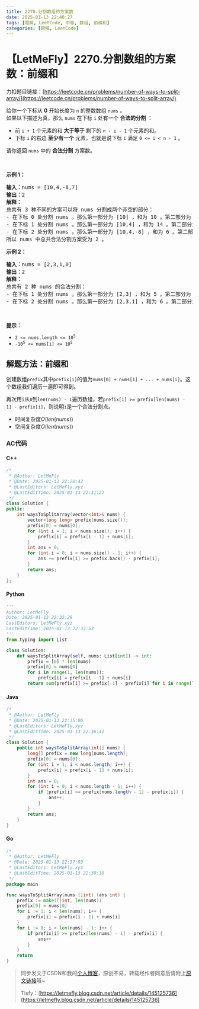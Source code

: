 ```yaml
---
title: 2270.分割数组的方案数
date: 2025-01-13 22:40:27
tags: [题解, LeetCode, 中等, 数组, 前缀和]
categories: [题解, LeetCode]
---
```


# 【LetMeFly】2270.分割数组的方案数：前缀和

力扣题目链接：[https://leetcode.cn/problems/number-of-ways-to-split-array/](https://leetcode.cn/problems/number-of-ways-to-split-array/)

<p>给你一个下标从 <strong>0</strong>&nbsp;开始长度为 <code>n</code>&nbsp;的整数数组&nbsp;<code>nums</code>&nbsp;。<br />
<span style="">如果以下描述为真，那么</span><span style=""> </span><code>nums</code>&nbsp;在下标 <code>i</code>&nbsp;处有一个 <strong>合法的分割</strong>&nbsp;：</p>

<ul>
	<li>前&nbsp;<code>i + 1</code>&nbsp;个元素的和 <strong>大于等于</strong>&nbsp;剩下的&nbsp;<code>n - i - 1</code>&nbsp;个元素的和。</li>
	<li>下标 <code>i</code>&nbsp;的右边 <strong>至少有一个</strong>&nbsp;元素，也就是说下标&nbsp;<code>i</code>&nbsp;满足&nbsp;<code>0 &lt;= i &lt; n - 1</code>&nbsp;。</li>
</ul>

<p>请你返回&nbsp;<code>nums</code>&nbsp;中的&nbsp;<strong>合法分割</strong>&nbsp;方案数。</p>

<p>&nbsp;</p>

<p><strong>示例 1：</strong></p>

<pre>
<b>输入：</b>nums = [10,4,-8,7]
<b>输出：</b>2
<b>解释：</b>
总共有 3 种不同的方案可以将 nums 分割成两个非空的部分：
- 在下标 0 处分割 nums 。那么第一部分为 [10] ，和为 10 。第二部分为 [4,-8,7] ，和为 3 。因为 10 &gt;= 3 ，所以 i = 0 是一个合法的分割。
- 在下标 1 处分割 nums 。那么第一部分为 [10,4] ，和为 14 。第二部分为 [-8,7] ，和为 -1 。因为 14 &gt;= -1 ，所以 i = 1 是一个合法的分割。
- 在下标 2 处分割 nums 。那么第一部分为 [10,4,-8] ，和为 6 。第二部分为 [7] ，和为 7 。因为 6 &lt; 7 ，所以 i = 2 不是一个合法的分割。
所以 nums 中总共合法分割方案受为 2 。
</pre>

<p><strong>示例 2：</strong></p>

<pre>
<b>输入：</b>nums = [2,3,1,0]
<b>输出：</b>2
<b>解释：</b>
总共有 2 种 nums 的合法分割：
- 在下标 1 处分割 nums 。那么第一部分为 [2,3] ，和为 5 。第二部分为 [1,0] ，和为 1 。因为 5 &gt;= 1 ，所以 i = 1 是一个合法的分割。
- 在下标 2 处分割 nums 。那么第一部分为 [2,3,1] ，和为 6 。第二部分为 [0] ，和为 0 。因为 6 &gt;= 0 ，所以 i = 2 是一个合法的分割。
</pre>

<p>&nbsp;</p>

<p><strong>提示：</strong></p>

<ul>
	<li><code>2 &lt;= nums.length &lt;= 10<sup>5</sup></code></li>
	<li><code>-10<sup>5</sup> &lt;= nums[i] &lt;= 10<sup>5</sup></code></li>
</ul>


    
## 解题方法：前缀和

创建数组`prefix`其中`prefix[i]`的值为`nums[0] + nums[1] + ... + nums[i]`。这个数组我们遍历一遍即可得到。

再次用`i`从`0`到`len(nums) - 1`遍历数组，若`prefix[i] >= prefix[len(nums) - 1] - prefix[i]`，则说明`i`是一个合法分割点。

+ 时间复杂度$O(len(nums))$
+ 空间复杂度$O(len(nums))$

### AC代码

#### C++

```cpp
/*
 * @Author: LetMeFly
 * @Date: 2025-01-13 22:28:42
 * @LastEditors: LetMeFly.xyz
 * @LastEditTime: 2025-01-13 22:31:22
 */
class Solution {
public:
    int waysToSplitArray(vector<int>& nums) {
        vector<long long> prefix(nums.size());
        prefix[0] = nums[0];
        for (int i = 1; i < nums.size(); i++) {
            prefix[i] = prefix[i - 1] + nums[i];
        }
        int ans = 0;
        for (int i = 0; i < nums.size() - 1; i++) {
            ans += prefix[i] >= prefix.back() - prefix[i];
        }
        return ans;
    }
};
```

#### Python

```python
'''
Author: LetMeFly
Date: 2025-01-13 22:32:29
LastEditors: LetMeFly.xyz
LastEditTime: 2025-01-13 22:33:53
'''
from typing import List

class Solution:
    def waysToSplitArray(self, nums: List[int]) -> int:
        prefix = [0] * len(nums)
        prefix[0] = nums[0]
        for i in range(1, len(nums)):
            prefix[i] = prefix[i - 1] + nums[i]
        return sum(prefix[i] >= prefix[-1] - prefix[i] for i in range(len(nums) - 1))
```

#### Java

```java
/*
 * @Author: LetMeFly
 * @Date: 2025-01-13 22:35:06
 * @LastEditors: LetMeFly.xyz
 * @LastEditTime: 2025-01-13 22:36:41
 */
class Solution {
    public int waysToSplitArray(int[] nums) {
        long[] prefix = new long[nums.length];
        prefix[0] = nums[0];
        for (int i = 1; i < nums.length; i++) {
            prefix[i] = prefix[i - 1] + nums[i];
        }
        int ans = 0;
        for (int i = 0; i < nums.length - 1; i++) {
            if (prefix[i] >= prefix[nums.length - 1] - prefix[i]) {
                ans++;
            }
        }
        return ans;
    }
}
```

#### Go

```go
/*
 * @Author: LetMeFly
 * @Date: 2025-01-13 22:37:03
 * @LastEditors: LetMeFly.xyz
 * @LastEditTime: 2025-01-13 22:39:18
 */
package main

func waysToSplitArray(nums []int) (ans int) {
    prefix := make([]int, len(nums))
    prefix[0] = nums[0]
    for i := 1; i < len(nums); i++ {
        prefix[i] = prefix[i - 1] + nums[i]
    }
    for i := 0; i < len(nums) - 1; i++ {
        if prefix[i] >= prefix[len(nums) - 1] - prefix[i] {
            ans++
        }
    }
    return
}
```

> 同步发文于CSDN和我的[个人博客](https://blog.letmefly.xyz/)，原创不易，转载经作者同意后请附上[原文链接](https://blog.letmefly.xyz/2025/01/13/LeetCode%202270.%E5%88%86%E5%89%B2%E6%95%B0%E7%BB%84%E7%9A%84%E6%96%B9%E6%A1%88%E6%95%B0/)哦~
>
> Tisfy：[https://letmefly.blog.csdn.net/article/details/145125736](https://letmefly.blog.csdn.net/article/details/145125736)

